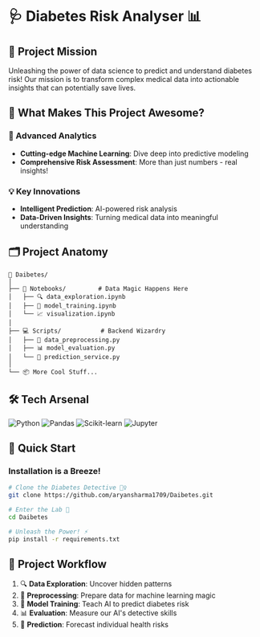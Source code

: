# 🩺 Diabetes Risk Analyser 📊

## 🚀 Project Mission
Unleashing the power of data science to predict and understand diabetes risk! Our mission is to transform complex medical data into actionable insights that can potentially save lives.

## 🌈 What Makes This Project Awesome?

### 🔬 Advanced Analytics
- **Cutting-edge Machine Learning**: Dive deep into predictive modeling
- **Comprehensive Risk Assessment**: More than just numbers - real insights!

### 💡 Key Innovations
- **Intelligent Prediction**: AI-powered risk analysis
- **Data-Driven Insights**: Turning medical data into meaningful understanding

## 🗂️ Project Anatomy

```
🌳 Daibetes/
│
├── 📓 Notebooks/         # Data Magic Happens Here
│   ├── 🔍 data_exploration.ipynb
│   ├── 🧠 model_training.ipynb
│   └── 📈 visualization.ipynb
│
├── 💻 Scripts/           # Backend Wizardry
│   ├── 🧹 data_preprocessing.py
│   ├── 📊 model_evaluation.py
│   └── 🤖 prediction_service.py
│
└── 📦 More Cool Stuff...
```

## 🛠️ Tech Arsenal
![Python](https://img.shields.io/badge/-Python-black?style=flat-square&logo=python)
![Pandas](https://img.shields.io/badge/-Pandas-150458?style=flat-square&logo=pandas)
![Scikit-learn](https://img.shields.io/badge/-Scikit%20Learn-F7931E?style=flat-square&logo=scikit-learn)
![Jupyter](https://img.shields.io/badge/-Jupyter-F37626?style=flat-square&logo=jupyter)

## 🚀 Quick Start

### Installation is a Breeze! 
```bash
# Clone the Diabetes Detective 🕵️‍♀️
git clone https://github.com/aryansharma1709/Daibetes.git

# Enter the Lab 🧪
cd Daibetes

# Unleash the Power! ⚡
pip install -r requirements.txt
```

## 🎯 Project Workflow
1. 🔍 **Data Exploration**: Uncover hidden patterns
2. 🧹 **Preprocessing**: Prepare data for machine learning magic
3. 🧠 **Model Training**: Teach AI to predict diabetes risk
4. 📊 **Evaluation**: Measure our AI's detective skills
5. 🔮 **Prediction**: Forecast individual health risks
